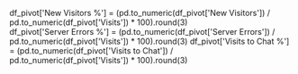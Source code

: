df_pivot['New Visitors %'] = (pd.to_numeric(df_pivot['New Visitors']) / pd.to_numeric(df_pivot['Visits']) * 100).round(3)	
df_pivot['Server Errors %'] = (pd.to_numeric(df_pivot['Server Errors']) / pd.to_numeric(df_pivot['Visits']) * 100).round(3)	
df_pivot['Visits to Chat %'] = (pd.to_numeric(df_pivot['Visits to Chat']) / pd.to_numeric(df_pivot['Visits']) * 100).round(3)
